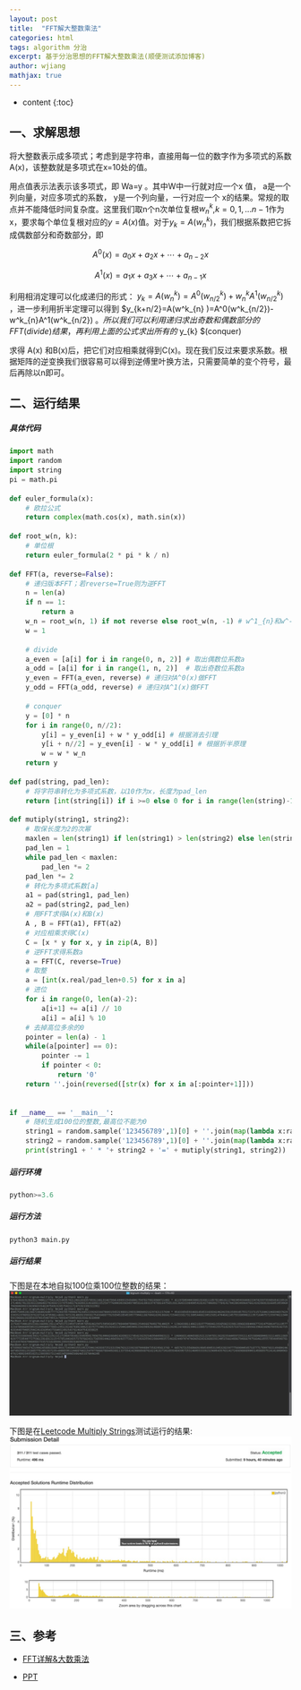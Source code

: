 ```yaml
---
layout: post
title:  "FFT解大整数乘法"
categories: html
tags: algorithm 分治
excerpt: 基于分治思想的FFT解大整数乘法(顺便测试添加博客)
author: wjiang
mathjax: true
---
```


* content
{:toc}


## 一、求解思想

将大整数表示成多项式；考虑到是字符串，直接用每一位的数字作为多项式的系数A(x)，该整数就是多项式在x=10处的值。


用点值表示法表示该多项式，即 Wa=y 。其中W中一行就对应一个x 值， a是一个列向量，对应多项式的系数， y是一个列向量，一行对应一个 x的结果。常规的取点并不能降低时间复杂度。这里我们取n个n次单位复根$w^k_{n}$,$k={0,1,...n-1}$作为x，要求每个单位复根对应的$y=A(x)$值。对于$y_{k}=A(w^k_{n})$，我们根据系数把它拆成偶数部分和奇数部分，即

$$A^0(x)=a_{0}x+a_{2}x+\cdots+a_{n-2}x$$


$$A^1(x)=a_{1}x+a_{3}x+\cdots+a_{n-1}x$$


利用相消定理可以化成递归的形式： $y_{k}=A(w^k_{n} )=A^0(w^k_{n/2})+w^k_{n}A^1(w^k_{n/2})$ ，进一步利用折半定理可以得到 $y_{k+n/2}=A(w^k_{n} )=A^0(w^k_{n/2})-w^k_{n}A^1(w^k_{n/2}) $。所以我们可以利用递归求出奇数和偶数部分的FFT(divide)结果，再利用上面的公式求出所有的$ y_{k} $(conquer)


求得 A(x) 和B(x)后，把它们对应相乘就得到C(x)。现在我们反过来要求系数。根据矩阵的逆变换我们很容易可以得到逆傅里叶换方法，只需要简单的变个符号，最后再除以n即可。

## 二、运行结果

##### 具体代码

```python
import math
import random
import string
pi = math.pi

def euler_formula(x):
    # 欧拉公式
    return complex(math.cos(x), math.sin(x))

def root_w(n, k):
    # 单位根
    return euler_formula(2 * pi * k / n)
    
def FFT(a, reverse=False):
    # 递归版本FFT；若reverse=True则为逆FFT
    n = len(a)
    if n == 1:
        return a
    w_n = root_w(n, 1) if not reverse else root_w(n, -1) # w^1_{n}和w^-1_{n}
    w = 1

    # divide
    a_even = [a[i] for i in range(0, n, 2)] # 取出偶数位系数a
    a_odd = [a[i] for i in range(1, n, 2)]  # 取出奇数位系数a
    y_even = FFT(a_even, reverse) # 递归对A^0(x)做FFT
    y_odd = FFT(a_odd, reverse) # 递归对A^1(x)做FFT

    # conquer
    y = [0] * n
    for i in range(0, n//2):
        y[i] = y_even[i] + w * y_odd[i] # 根据消去引理
        y[i + n//2] = y_even[i] - w * y_odd[i] # 根据折半原理
        w = w * w_n
    return y

def pad(string, pad_len):
    # 将字符串转化为多项式系数，以10作为x，长度为pad_len
    return [int(string[i]) if i >=0 else 0 for i in range(len(string)-1, len(string)-pad_len-1, -1)]

def mutiply(string1, string2):
    # 取保长度为2的次幂
    maxlen = len(string1) if len(string1) > len(string2) else len(string2)
    pad_len = 1
    while pad_len < maxlen:
        pad_len *= 2
    pad_len *= 2
    # 转化为多项式系数[a]
    a1 = pad(string1, pad_len)
    a2 = pad(string2, pad_len)
    # 用FFT求得A(x)和B(x)
    A , B = FFT(a1), FFT(a2)
    # 对应相乘求得C(x)
    C = [x * y for x, y in zip(A, B)]
    # 逆FFT求得系数a
    a = FFT(C, reverse=True)
    # 取整
    a = [int(x.real/pad_len+0.5) for x in a]
    # 进位
    for i in range(0, len(a)-2):
        a[i+1] += a[i] // 10
        a[i] = a[i] % 10
    # 去掉高位多余的0
    pointer = len(a) - 1
    while(a[pointer] == 0):
        pointer -= 1
        if pointer < 0:
            return '0'
    return ''.join(reversed([str(x) for x in a[:pointer+1]]))


if __name__ == '__main__':
    # 随机生成100位的整数,最高位不能为0
    string1 = random.sample('123456789',1)[0] + ''.join(map(lambda x:random.choice('0123456789'), range(99)))
    string2 = random.sample('123456789',1)[0] + ''.join(map(lambda x:random.choice('0123456789'), range(99)))
    print(string1 + ' * '+ string2 + '=' + mutiply(string1, string2))
```

##### 运行环境

```python
python>=3.6
```

##### 运行方法

```python
python3 main.py
```

##### 运行结果

下图是在本地自拟100位乘100位整数的结果：
![mytest](/src/2018-12-17-FFT-intro/mytest.png)




下图是在[Leetcode Multiply Strings](https://leetcode.com/problems/multiply-strings/)测试运行的结果:
![leetcode](/src/2018-12-17-FFT-intro/leetcode.png)


## 三、参考

* [FFT详解&大数乘法](https://blog.csdn.net/ripped/article/details/70241716)

* [PPT](/src/2018-12-17-FFT-intro/experiment.pptx)

